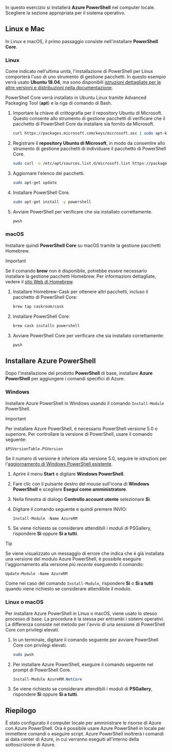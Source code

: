 In questo esercizio si installerà **Azure PowerShell** nel computer locale. Scegliere la sezione appropriata per il sistema operativo.

## <a name="linux-and-mac"></a>Linux e Mac
In Linux e macOS, il primo passaggio consiste nell'installare **PowerShell Core**.

### <a name="linux"></a>Linux
Come indicato nell'ultima unità, l'installazione di PowerShell per Linux comporterà l'uso di uno strumento di gestione pacchetti. In questo esempio verrà usato **Ubuntu 18.04**, ma sono disponibili [istruzioni dettagliate per le altre versioni e distribuzioni nella documentazione](https://docs.microsoft.com/powershell/scripting/setup/installing-powershell-core-on-linux).

PowerShell Core verrà installato in Ubuntu Linux tramite Advanced Packaging Tool (**apt**) e la riga di comando di Bash. 

1. Importare la chiave di crittografia per il repository Ubuntu di Microsoft. Questo consente allo strumento di gestione pacchetti di verificare che il pacchetto di PowerShell Core da installare sia fornito da Microsoft.

    ```bash
    curl https://packages.microsoft.com/keys/microsoft.asc | sudo apt-key add -
    ```

1. Registrare il **repository Ubuntu di Microsoft**, in modo da consentire allo strumento di gestione pacchetti di individuare il pacchetto di PowerShell Core.

    ```bash
    sudo curl -o /etc/apt/sources.list.d/microsoft.list https://packages.microsoft.com/config/ubuntu/18.04/prod.list
    ```

1. Aggiornare l'elenco dei pacchetti.

    ```bash
    sudo apt-get update
    ```

1. Installare PowerShell Core.

    ```bash
    sudo apt-get install -y powershell
    ```

1. Avviare PowerShell per verificare che sia installato correttamente.

    ```bash
    pwsh
    ```

### <a name="macos"></a>macOS
Installare quindi **PowerShell Core** su macOS tramite la gestione pacchetti Homebrew.

> [!IMPORTANT]
> Se il comando **brew** non è disponibile, potrebbe essere necessario installare la gestione pacchetti Homebrew. Per informazioni dettagliate, vedere il [sito Web di Homebrew](https://brew.sh/).

1. Installare Homebrew-Cask per ottenere altri pacchetti, incluso il pacchetto di PowerShell Core:

    ```bash
    brew tap caskroom/cask
    ```

1. Installare PowerShell Core:

    ```bash
    brew cask installs powershell
    ```

1. Avviare PowerShell Core per verificare che sia installato correttamente:

    ```bash
    pwsh
    ```

## <a name="install-azure-powershell"></a>Installare Azure PowerShell
Dopo l'installazione del prodotto **PowerShell** di base, installare **Azure PowerShell** per aggiungere i comandi specifici di Azure.

### <a name="windows"></a>Windows
Installare Azure PowerShell in Windows usando il comando `Install-Module` PowerShell.

> [!IMPORTANT]
> Per installare Azure PowerShell, è necessario PowerShell versione 5.0 o superiore. Per controllare la versione di PowerShell, usare il comando seguente: 
>
> `$PSVersionTable.PSVersion` 
>
>Se il numero di versione è inferiore alla versione 5.0, seguire le istruzioni per l'[aggiornamento di Windows PowerShell esistente](https://docs.microsoft.com/powershell/scripting/setup/installing-windows-powershell?view=powershell-6#upgrading-existing-windows-powershell).

1. Aprire il menu **Start** e digitare **Windows PowerShell**.

1. Fare clic con il pulsante destro del mouse sull'icona di **Windows PowerShell** e scegliere **Esegui come amministratore**.

1. Nella finestra di dialogo **Controllo account utente** selezionare **Sì**.

1. Digitare il comando seguente e quindi premere INVIO:

    ```powershell
    Install-Module -Name AzureRM
    ```

1. Se viene richiesto se considerare attendibili i moduli di PSGallery, rispondere **Sì** oppure **Sì a tutti**.

> [!TIP]
> Se viene visualizzato un messaggio di errore che indica che è già installata una versione del modulo Azure PowerShell, è possibile eseguire l'aggiornamento alla versione _più recente_ eseguendo il comando:
> 
> `Update-Module -Name AzureRM`
> 
> Come nel caso del comando `Install-Module`, rispondere **Sì** o **Sì a tutti** quando viene richiesto se considerare attendibile il modulo.

### <a name="linux-or-macos"></a>Linux o macOS
Per installare Azure PowerShell in Linux o macOS, viene usato lo stesso processo di base. La procedura è la stessa per entrambi i sistemi operativi. La differenza consiste nel metodo per l'avvio di una sessione di PowerShell Core con privilegi elevati.

1. In un terminale, digitare il comando seguente per avviare PowerShell Core con privilegi elevati.

    ```bash
    sudo pwsh
    ```

1. Per installare Azure PowerShell, eseguire il comando seguente nel prompt di PowerShell Core.

    ```powershell
    Install-Module AzureRM.NetCore
    ```

1. Se viene richiesto se considerare attendibili i moduli di **PSGallery**, rispondere **Sì** oppure **Sì a tutti**.

## <a name="summary"></a>Riepilogo
È stato configurato il computer locale per amministrare le risorse di Azure con Azure PowerShell. Ora è possibile usare Azure PowerShell in locale per immettere comandi o eseguire script. Azure PowerShell inoltrerà i comandi ai data center di Azure, in cui verranno eseguiti all'interno della sottoscrizione di Azure.